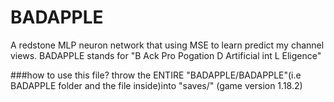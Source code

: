 # BADAPPLE
 A redstone MLP neuron network that using MSE to learn predict my channel views. BADAPPLE stands for "B Ack Pro Pogation D Artificial int L Eligence" 
 
 ###how to use this file? 
 throw the ENTIRE "BADAPPLE/BADAPPLE"(i.e BADAPPLE folder and the file inside)into "saves/" (game version 1.18.2)
